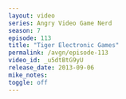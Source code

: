 ```yaml
---
layout: video
series: Angry Video Game Nerd
season: 7
episode: 113
title: "Tiger Electronic Games"
permalink: /avgn/episode-113
video_id: _u5dtBtG9yU
release_date: 2013-09-06
mike_notes:
toggle: off
---
```

